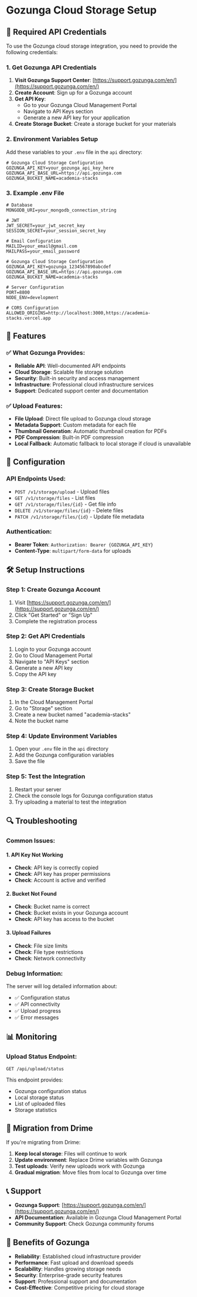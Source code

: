 # Gozunga Cloud Storage Setup

## 🔑 Required API Credentials

To use the Gozunga cloud storage integration, you need to provide the following credentials:

### 1. Get Gozunga API Credentials

1. **Visit Gozunga Support Center**: [https://support.gozunga.com/en/](https://support.gozunga.com/en/)
2. **Create Account**: Sign up for a Gozunga account
3. **Get API Key**: 
   - Go to your Gozunga Cloud Management Portal
   - Navigate to API Keys section
   - Generate a new API key for your application
4. **Create Storage Bucket**: Create a storage bucket for your materials

### 2. Environment Variables Setup

Add these variables to your `.env` file in the `api` directory:

```env
# Gozunga Cloud Storage Configuration
GOZUNGA_API_KEY=your_gozunga_api_key_here
GOZUNGA_API_BASE_URL=https://api.gozunga.com
GOZUNGA_BUCKET_NAME=academia-stacks
```

### 3. Example .env File

```env
# Database
MONGODB_URI=your_mongodb_connection_string

# JWT
JWT_SECRET=your_jwt_secret_key
SESSION_SECRET=your_session_secret_key

# Email Configuration
MAILID=your_email@gmail.com
MAILPASS=your_email_password

# Gozunga Cloud Storage Configuration
GOZUNGA_API_KEY=gozunga_1234567890abcdef
GOZUNGA_API_BASE_URL=https://api.gozunga.com
GOZUNGA_BUCKET_NAME=academia-stacks

# Server Configuration
PORT=8800
NODE_ENV=development

# CORS Configuration
ALLOWED_ORIGINS=http://localhost:3000,https://academia-stacks.vercel.app
```

## 🚀 Features

### ✅ What Gozunga Provides:
- **Reliable API**: Well-documented API endpoints
- **Cloud Storage**: Scalable file storage solution
- **Security**: Built-in security and access management
- **Infrastructure**: Professional cloud infrastructure services
- **Support**: Dedicated support center and documentation

### ✅ Upload Features:
- **File Upload**: Direct file upload to Gozunga cloud storage
- **Metadata Support**: Custom metadata for each file
- **Thumbnail Generation**: Automatic thumbnail creation for PDFs
- **PDF Compression**: Built-in PDF compression
- **Local Fallback**: Automatic fallback to local storage if cloud is unavailable

## 🔧 Configuration

### API Endpoints Used:
- `POST /v1/storage/upload` - Upload files
- `GET /v1/storage/files` - List files
- `GET /v1/storage/files/{id}` - Get file info
- `DELETE /v1/storage/files/{id}` - Delete files
- `PATCH /v1/storage/files/{id}` - Update file metadata

### Authentication:
- **Bearer Token**: `Authorization: Bearer {GOZUNGA_API_KEY}`
- **Content-Type**: `multipart/form-data` for uploads

## 🛠️ Setup Instructions

### Step 1: Create Gozunga Account
1. Visit [https://support.gozunga.com/en/](https://support.gozunga.com/en/)
2. Click "Get Started" or "Sign Up"
3. Complete the registration process

### Step 2: Get API Credentials
1. Login to your Gozunga account
2. Go to Cloud Management Portal
3. Navigate to "API Keys" section
4. Generate a new API key
5. Copy the API key

### Step 3: Create Storage Bucket
1. In the Cloud Management Portal
2. Go to "Storage" section
3. Create a new bucket named "academia-stacks"
4. Note the bucket name

### Step 4: Update Environment Variables
1. Open your `.env` file in the `api` directory
2. Add the Gozunga configuration variables
3. Save the file

### Step 5: Test the Integration
1. Restart your server
2. Check the console logs for Gozunga configuration status
3. Try uploading a material to test the integration

## 🔍 Troubleshooting

### Common Issues:

#### 1. API Key Not Working
- **Check**: API key is correctly copied
- **Check**: API key has proper permissions
- **Check**: Account is active and verified

#### 2. Bucket Not Found
- **Check**: Bucket name is correct
- **Check**: Bucket exists in your Gozunga account
- **Check**: API key has access to the bucket

#### 3. Upload Failures
- **Check**: File size limits
- **Check**: File type restrictions
- **Check**: Network connectivity

### Debug Information:
The server will log detailed information about:
- ✅ Configuration status
- ✅ API connectivity
- ✅ Upload progress
- ✅ Error messages

## 📊 Monitoring

### Upload Status Endpoint:
```
GET /api/upload/status
```

This endpoint provides:
- Gozunga configuration status
- Local storage status
- List of uploaded files
- Storage statistics

## 🔄 Migration from Drime

If you're migrating from Drime:
1. **Keep local storage**: Files will continue to work
2. **Update environment**: Replace Drime variables with Gozunga
3. **Test uploads**: Verify new uploads work with Gozunga
4. **Gradual migration**: Move files from local to Gozunga over time

## 📞 Support

- **Gozunga Support**: [https://support.gozunga.com/en/](https://support.gozunga.com/en/)
- **API Documentation**: Available in Gozunga Cloud Management Portal
- **Community Support**: Check Gozunga community forums

## 🎯 Benefits of Gozunga

- **Reliability**: Established cloud infrastructure provider
- **Performance**: Fast upload and download speeds
- **Scalability**: Handles growing storage needs
- **Security**: Enterprise-grade security features
- **Support**: Professional support and documentation
- **Cost-Effective**: Competitive pricing for cloud storage
